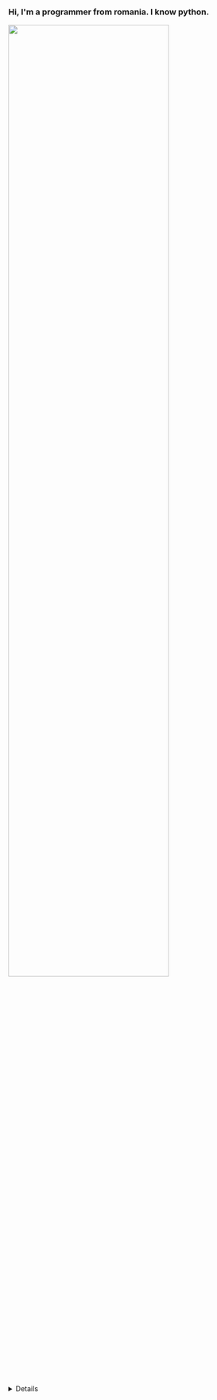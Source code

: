 ### Hi, I'm a programmer from romania. I know python.

<img width="80%" height="70%" src="https://github-widgetbox.vercel.app/api/profile?username=tnaeso&data=followers,repositories,stars,commits&theme=darkmode">

<br clear="left">

<details>
  <p align="center">
   <h5>I'm A YouTuber and Programmer<h5>
   <a>
  </p>
</Media>
[<img src='https://cdn.jsdelivr.net/npm/simple-icons@3.0.1/icons/github.svg' alt='GitHub' height='30'>](https://github.com/tnaeso)
[<img src='https://cdn.jsdelivr.net/npm/simple-icons@3.0.1/icons/youtube.svg' alt='YouTube' height='30'>](https://www.youtube.com/@tnaeso)
